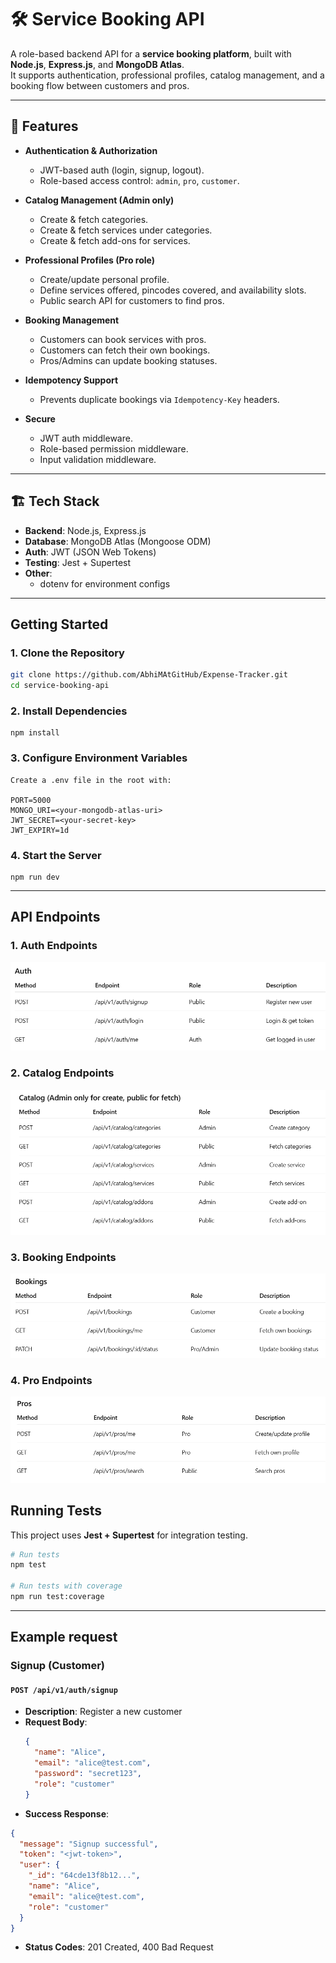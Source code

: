 # 🛠️ Service Booking API

A role-based backend API for a **service booking platform**, built with **Node.js**, **Express.js**, and **MongoDB Atlas**.  
It supports authentication, professional profiles, catalog management, and a booking flow between customers and pros.

---

## 🚀 Features

- **Authentication & Authorization**

  - JWT-based auth (login, signup, logout).
  - Role-based access control: `admin`, `pro`, `customer`.

- **Catalog Management (Admin only)**

  - Create & fetch categories.
  - Create & fetch services under categories.
  - Create & fetch add-ons for services.

- **Professional Profiles (Pro role)**

  - Create/update personal profile.
  - Define services offered, pincodes covered, and availability slots.
  - Public search API for customers to find pros.

- **Booking Management**

  - Customers can book services with pros.
  - Customers can fetch their own bookings.
  - Pros/Admins can update booking statuses.

- **Idempotency Support**

  - Prevents duplicate bookings via `Idempotency-Key` headers.

- **Secure**
  - JWT auth middleware.
  - Role-based permission middleware.
  - Input validation middleware.

---

## 🏗️ Tech Stack

- **Backend**: Node.js, Express.js
- **Database**: MongoDB Atlas (Mongoose ODM)
- **Auth**: JWT (JSON Web Tokens)
- **Testing**: Jest + Supertest
- **Other**:
  - dotenv for environment configs

---

## Getting Started

### 1. Clone the Repository

```bash
git clone https://github.com/AbhiMAtGitHub/Expense-Tracker.git
cd service-booking-api
```

### 2. Install Dependencies

```
npm install
```

### 3. Configure Environment Variables

```
Create a .env file in the root with:

PORT=5000
MONGO_URI=<your-mongodb-atlas-uri>
JWT_SECRET=<your-secret-key>
JWT_EXPIRY=1d
```

### 4. Start the Server

```
npm run dev
```

---

## API Endpoints

### 1. Auth Endpoints

![Auth Endpoints Screenshot](screenshots/auth-endpoints.png)

### 2. Catalog Endpoints

![Catalog Endpoints Screenshot](screenshots/catalog-endpoints.png)

### 3. Booking Endpoints

![Booking Endpoints Screenshot](screenshots/booking-endpoints.png)

### 4. Pro Endpoints

![Pro Endpoints Screenshot](screenshots/pro-endpoints.png)

## Running Tests

This project uses **Jest + Supertest** for integration testing.

```bash
# Run tests
npm test

# Run tests with coverage
npm run test:coverage

```

---

## Example request

### Signup (Customer)

#### `POST /api/v1/auth/signup`

- **Description**: Register a new customer
- **Request Body**:
  ```json
  {
    "name": "Alice",
    "email": "alice@test.com",
    "password": "secret123",
    "role": "customer"
  }
  ```
- **Success Response**:

```json
{
  "message": "Signup successful",
  "token": "<jwt-token>",
  "user": {
    "_id": "64cde13f8b12...",
    "name": "Alice",
    "email": "alice@test.com",
    "role": "customer"
  }
}
```

- **Status Codes**: 201 Created, 400 Bad Request
